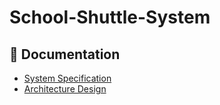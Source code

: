 # School-Shuttle-System

## 📄 Documentation
- [System Specification](SPECIFICATION.md)
- [Architecture Design](ARCHITECTURE.md)

